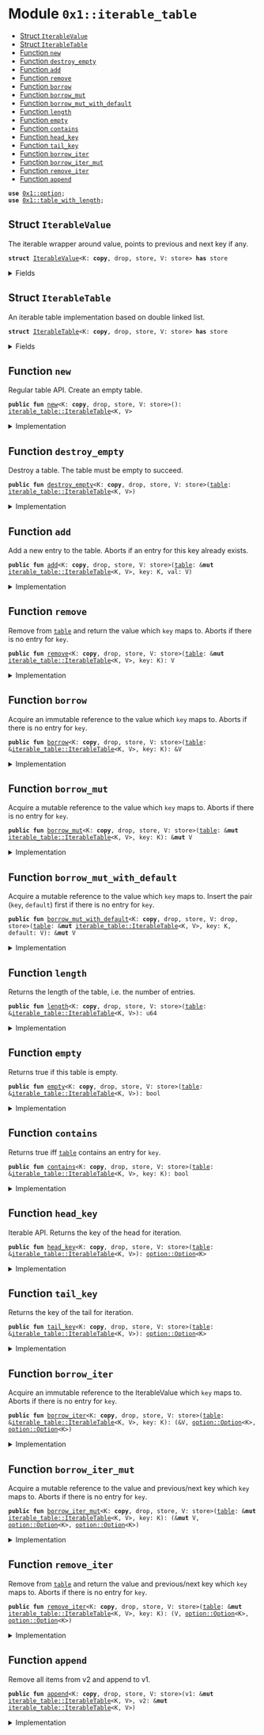 
<a id="0x1_iterable_table"></a>

# Module `0x1::iterable_table`



-  [Struct `IterableValue`](#0x1_iterable_table_IterableValue)
-  [Struct `IterableTable`](#0x1_iterable_table_IterableTable)
-  [Function `new`](#0x1_iterable_table_new)
-  [Function `destroy_empty`](#0x1_iterable_table_destroy_empty)
-  [Function `add`](#0x1_iterable_table_add)
-  [Function `remove`](#0x1_iterable_table_remove)
-  [Function `borrow`](#0x1_iterable_table_borrow)
-  [Function `borrow_mut`](#0x1_iterable_table_borrow_mut)
-  [Function `borrow_mut_with_default`](#0x1_iterable_table_borrow_mut_with_default)
-  [Function `length`](#0x1_iterable_table_length)
-  [Function `empty`](#0x1_iterable_table_empty)
-  [Function `contains`](#0x1_iterable_table_contains)
-  [Function `head_key`](#0x1_iterable_table_head_key)
-  [Function `tail_key`](#0x1_iterable_table_tail_key)
-  [Function `borrow_iter`](#0x1_iterable_table_borrow_iter)
-  [Function `borrow_iter_mut`](#0x1_iterable_table_borrow_iter_mut)
-  [Function `remove_iter`](#0x1_iterable_table_remove_iter)
-  [Function `append`](#0x1_iterable_table_append)


<pre><code><b>use</b> <a href="../../move-stdlib/doc/option.md#0x1_option">0x1::option</a>;
<b>use</b> <a href="table_with_length.md#0x1_table_with_length">0x1::table_with_length</a>;
</code></pre>



<a id="0x1_iterable_table_IterableValue"></a>

## Struct `IterableValue`

The iterable wrapper around value, points to previous and next key if any.


<pre><code><b>struct</b> <a href="iterable_table.md#0x1_iterable_table_IterableValue">IterableValue</a>&lt;K: <b>copy</b>, drop, store, V: store&gt; <b>has</b> store
</code></pre>



<details>
<summary>Fields</summary>


<dl>
<dt>
<code>val: V</code>
</dt>
<dd>

</dd>
<dt>
<code>prev: <a href="../../move-stdlib/doc/option.md#0x1_option_Option">option::Option</a>&lt;K&gt;</code>
</dt>
<dd>

</dd>
<dt>
<code>next: <a href="../../move-stdlib/doc/option.md#0x1_option_Option">option::Option</a>&lt;K&gt;</code>
</dt>
<dd>

</dd>
</dl>


</details>

<a id="0x1_iterable_table_IterableTable"></a>

## Struct `IterableTable`

An iterable table implementation based on double linked list.


<pre><code><b>struct</b> <a href="iterable_table.md#0x1_iterable_table_IterableTable">IterableTable</a>&lt;K: <b>copy</b>, drop, store, V: store&gt; <b>has</b> store
</code></pre>



<details>
<summary>Fields</summary>


<dl>
<dt>
<code>inner: <a href="table_with_length.md#0x1_table_with_length_TableWithLength">table_with_length::TableWithLength</a>&lt;K, <a href="iterable_table.md#0x1_iterable_table_IterableValue">iterable_table::IterableValue</a>&lt;K, V&gt;&gt;</code>
</dt>
<dd>

</dd>
<dt>
<code>head: <a href="../../move-stdlib/doc/option.md#0x1_option_Option">option::Option</a>&lt;K&gt;</code>
</dt>
<dd>

</dd>
<dt>
<code>tail: <a href="../../move-stdlib/doc/option.md#0x1_option_Option">option::Option</a>&lt;K&gt;</code>
</dt>
<dd>

</dd>
</dl>


</details>

<a id="0x1_iterable_table_new"></a>

## Function `new`

Regular table API.
Create an empty table.


<pre><code><b>public</b> <b>fun</b> <a href="iterable_table.md#0x1_iterable_table_new">new</a>&lt;K: <b>copy</b>, drop, store, V: store&gt;(): <a href="iterable_table.md#0x1_iterable_table_IterableTable">iterable_table::IterableTable</a>&lt;K, V&gt;
</code></pre>



<details>
<summary>Implementation</summary>


<pre><code><b>public</b> <b>fun</b> <a href="iterable_table.md#0x1_iterable_table_new">new</a>&lt;K: <b>copy</b> + store + drop, V: store&gt;(): <a href="iterable_table.md#0x1_iterable_table_IterableTable">IterableTable</a>&lt;K, V&gt; {
    <a href="iterable_table.md#0x1_iterable_table_IterableTable">IterableTable</a> {
        inner: <a href="table_with_length.md#0x1_table_with_length_new">table_with_length::new</a>(),
        head: <a href="../../move-stdlib/doc/option.md#0x1_option_none">option::none</a>(),
        tail: <a href="../../move-stdlib/doc/option.md#0x1_option_none">option::none</a>(),
    }
}
</code></pre>



</details>

<a id="0x1_iterable_table_destroy_empty"></a>

## Function `destroy_empty`

Destroy a table. The table must be empty to succeed.


<pre><code><b>public</b> <b>fun</b> <a href="iterable_table.md#0x1_iterable_table_destroy_empty">destroy_empty</a>&lt;K: <b>copy</b>, drop, store, V: store&gt;(<a href="table.md#0x1_table">table</a>: <a href="iterable_table.md#0x1_iterable_table_IterableTable">iterable_table::IterableTable</a>&lt;K, V&gt;)
</code></pre>



<details>
<summary>Implementation</summary>


<pre><code><b>public</b> <b>fun</b> <a href="iterable_table.md#0x1_iterable_table_destroy_empty">destroy_empty</a>&lt;K: <b>copy</b> + store + drop, V: store&gt;(<a href="table.md#0x1_table">table</a>: <a href="iterable_table.md#0x1_iterable_table_IterableTable">IterableTable</a>&lt;K, V&gt;) {
    <b>assert</b>!(<a href="iterable_table.md#0x1_iterable_table_empty">empty</a>(&<a href="table.md#0x1_table">table</a>), 0);
    <b>assert</b>!(<a href="../../move-stdlib/doc/option.md#0x1_option_is_none">option::is_none</a>(&<a href="table.md#0x1_table">table</a>.head), 0);
    <b>assert</b>!(<a href="../../move-stdlib/doc/option.md#0x1_option_is_none">option::is_none</a>(&<a href="table.md#0x1_table">table</a>.tail), 0);
    <b>let</b> <a href="iterable_table.md#0x1_iterable_table_IterableTable">IterableTable</a> { inner, head: _, tail: _ } = <a href="table.md#0x1_table">table</a>;
    <a href="table_with_length.md#0x1_table_with_length_destroy_empty">table_with_length::destroy_empty</a>(inner);
}
</code></pre>



</details>

<a id="0x1_iterable_table_add"></a>

## Function `add`

Add a new entry to the table. Aborts if an entry for this
key already exists.


<pre><code><b>public</b> <b>fun</b> <a href="iterable_table.md#0x1_iterable_table_add">add</a>&lt;K: <b>copy</b>, drop, store, V: store&gt;(<a href="table.md#0x1_table">table</a>: &<b>mut</b> <a href="iterable_table.md#0x1_iterable_table_IterableTable">iterable_table::IterableTable</a>&lt;K, V&gt;, key: K, val: V)
</code></pre>



<details>
<summary>Implementation</summary>


<pre><code><b>public</b> <b>fun</b> <a href="iterable_table.md#0x1_iterable_table_add">add</a>&lt;K: <b>copy</b> + store + drop, V: store&gt;(<a href="table.md#0x1_table">table</a>: &<b>mut</b> <a href="iterable_table.md#0x1_iterable_table_IterableTable">IterableTable</a>&lt;K, V&gt;, key: K, val: V) {
    <b>let</b> wrapped_value = <a href="iterable_table.md#0x1_iterable_table_IterableValue">IterableValue</a> {
        val,
        prev: <a href="table.md#0x1_table">table</a>.tail,
        next: <a href="../../move-stdlib/doc/option.md#0x1_option_none">option::none</a>(),
    };
    <a href="table_with_length.md#0x1_table_with_length_add">table_with_length::add</a>(&<b>mut</b> <a href="table.md#0x1_table">table</a>.inner, key, wrapped_value);
    <b>if</b> (<a href="../../move-stdlib/doc/option.md#0x1_option_is_some">option::is_some</a>(&<a href="table.md#0x1_table">table</a>.tail)) {
        <b>let</b> k = <a href="../../move-stdlib/doc/option.md#0x1_option_borrow">option::borrow</a>(&<a href="table.md#0x1_table">table</a>.tail);
        <a href="table_with_length.md#0x1_table_with_length_borrow_mut">table_with_length::borrow_mut</a>(&<b>mut</b> <a href="table.md#0x1_table">table</a>.inner, *k).next = <a href="../../move-stdlib/doc/option.md#0x1_option_some">option::some</a>(key);
    } <b>else</b> {
        <a href="table.md#0x1_table">table</a>.head = <a href="../../move-stdlib/doc/option.md#0x1_option_some">option::some</a>(key);
    };
    <a href="table.md#0x1_table">table</a>.tail = <a href="../../move-stdlib/doc/option.md#0x1_option_some">option::some</a>(key);
}
</code></pre>



</details>

<a id="0x1_iterable_table_remove"></a>

## Function `remove`

Remove from <code><a href="table.md#0x1_table">table</a></code> and return the value which <code>key</code> maps to.
Aborts if there is no entry for <code>key</code>.


<pre><code><b>public</b> <b>fun</b> <a href="iterable_table.md#0x1_iterable_table_remove">remove</a>&lt;K: <b>copy</b>, drop, store, V: store&gt;(<a href="table.md#0x1_table">table</a>: &<b>mut</b> <a href="iterable_table.md#0x1_iterable_table_IterableTable">iterable_table::IterableTable</a>&lt;K, V&gt;, key: K): V
</code></pre>



<details>
<summary>Implementation</summary>


<pre><code><b>public</b> <b>fun</b> <a href="iterable_table.md#0x1_iterable_table_remove">remove</a>&lt;K: <b>copy</b> + store + drop, V: store&gt;(<a href="table.md#0x1_table">table</a>: &<b>mut</b> <a href="iterable_table.md#0x1_iterable_table_IterableTable">IterableTable</a>&lt;K, V&gt;, key: K): V {
    <b>let</b> (val, _, _) = <a href="iterable_table.md#0x1_iterable_table_remove_iter">remove_iter</a>(<a href="table.md#0x1_table">table</a>, key);
    val
}
</code></pre>



</details>

<a id="0x1_iterable_table_borrow"></a>

## Function `borrow`

Acquire an immutable reference to the value which <code>key</code> maps to.
Aborts if there is no entry for <code>key</code>.


<pre><code><b>public</b> <b>fun</b> <a href="iterable_table.md#0x1_iterable_table_borrow">borrow</a>&lt;K: <b>copy</b>, drop, store, V: store&gt;(<a href="table.md#0x1_table">table</a>: &<a href="iterable_table.md#0x1_iterable_table_IterableTable">iterable_table::IterableTable</a>&lt;K, V&gt;, key: K): &V
</code></pre>



<details>
<summary>Implementation</summary>


<pre><code><b>public</b> <b>fun</b> <a href="iterable_table.md#0x1_iterable_table_borrow">borrow</a>&lt;K: <b>copy</b> + store + drop, V: store&gt;(<a href="table.md#0x1_table">table</a>: &<a href="iterable_table.md#0x1_iterable_table_IterableTable">IterableTable</a>&lt;K, V&gt;, key: K): &V {
    &<a href="table_with_length.md#0x1_table_with_length_borrow">table_with_length::borrow</a>(&<a href="table.md#0x1_table">table</a>.inner, key).val
}
</code></pre>



</details>

<a id="0x1_iterable_table_borrow_mut"></a>

## Function `borrow_mut`

Acquire a mutable reference to the value which <code>key</code> maps to.
Aborts if there is no entry for <code>key</code>.


<pre><code><b>public</b> <b>fun</b> <a href="iterable_table.md#0x1_iterable_table_borrow_mut">borrow_mut</a>&lt;K: <b>copy</b>, drop, store, V: store&gt;(<a href="table.md#0x1_table">table</a>: &<b>mut</b> <a href="iterable_table.md#0x1_iterable_table_IterableTable">iterable_table::IterableTable</a>&lt;K, V&gt;, key: K): &<b>mut</b> V
</code></pre>



<details>
<summary>Implementation</summary>


<pre><code><b>public</b> <b>fun</b> <a href="iterable_table.md#0x1_iterable_table_borrow_mut">borrow_mut</a>&lt;K: <b>copy</b> + store + drop, V: store&gt;(<a href="table.md#0x1_table">table</a>: &<b>mut</b> <a href="iterable_table.md#0x1_iterable_table_IterableTable">IterableTable</a>&lt;K, V&gt;, key: K): &<b>mut</b> V {
    &<b>mut</b> <a href="table_with_length.md#0x1_table_with_length_borrow_mut">table_with_length::borrow_mut</a>(&<b>mut</b> <a href="table.md#0x1_table">table</a>.inner, key).val
}
</code></pre>



</details>

<a id="0x1_iterable_table_borrow_mut_with_default"></a>

## Function `borrow_mut_with_default`

Acquire a mutable reference to the value which <code>key</code> maps to.
Insert the pair (<code>key</code>, <code>default</code>) first if there is no entry for <code>key</code>.


<pre><code><b>public</b> <b>fun</b> <a href="iterable_table.md#0x1_iterable_table_borrow_mut_with_default">borrow_mut_with_default</a>&lt;K: <b>copy</b>, drop, store, V: drop, store&gt;(<a href="table.md#0x1_table">table</a>: &<b>mut</b> <a href="iterable_table.md#0x1_iterable_table_IterableTable">iterable_table::IterableTable</a>&lt;K, V&gt;, key: K, default: V): &<b>mut</b> V
</code></pre>



<details>
<summary>Implementation</summary>


<pre><code><b>public</b> <b>fun</b> <a href="iterable_table.md#0x1_iterable_table_borrow_mut_with_default">borrow_mut_with_default</a>&lt;K: <b>copy</b> + store + drop, V: store + drop&gt;(
    <a href="table.md#0x1_table">table</a>: &<b>mut</b> <a href="iterable_table.md#0x1_iterable_table_IterableTable">IterableTable</a>&lt;K, V&gt;,
    key: K,
    default: V
): &<b>mut</b> V {
    <b>if</b> (!<a href="iterable_table.md#0x1_iterable_table_contains">contains</a>(<a href="table.md#0x1_table">table</a>, key)) {
        <a href="iterable_table.md#0x1_iterable_table_add">add</a>(<a href="table.md#0x1_table">table</a>, key, default)
    };
    <a href="iterable_table.md#0x1_iterable_table_borrow_mut">borrow_mut</a>(<a href="table.md#0x1_table">table</a>, key)
}
</code></pre>



</details>

<a id="0x1_iterable_table_length"></a>

## Function `length`

Returns the length of the table, i.e. the number of entries.


<pre><code><b>public</b> <b>fun</b> <a href="iterable_table.md#0x1_iterable_table_length">length</a>&lt;K: <b>copy</b>, drop, store, V: store&gt;(<a href="table.md#0x1_table">table</a>: &<a href="iterable_table.md#0x1_iterable_table_IterableTable">iterable_table::IterableTable</a>&lt;K, V&gt;): u64
</code></pre>



<details>
<summary>Implementation</summary>


<pre><code><b>public</b> <b>fun</b> <a href="iterable_table.md#0x1_iterable_table_length">length</a>&lt;K: <b>copy</b> + store + drop, V: store&gt;(<a href="table.md#0x1_table">table</a>: &<a href="iterable_table.md#0x1_iterable_table_IterableTable">IterableTable</a>&lt;K, V&gt;): u64 {
    <a href="table_with_length.md#0x1_table_with_length_length">table_with_length::length</a>(&<a href="table.md#0x1_table">table</a>.inner)
}
</code></pre>



</details>

<a id="0x1_iterable_table_empty"></a>

## Function `empty`

Returns true if this table is empty.


<pre><code><b>public</b> <b>fun</b> <a href="iterable_table.md#0x1_iterable_table_empty">empty</a>&lt;K: <b>copy</b>, drop, store, V: store&gt;(<a href="table.md#0x1_table">table</a>: &<a href="iterable_table.md#0x1_iterable_table_IterableTable">iterable_table::IterableTable</a>&lt;K, V&gt;): bool
</code></pre>



<details>
<summary>Implementation</summary>


<pre><code><b>public</b> <b>fun</b> <a href="iterable_table.md#0x1_iterable_table_empty">empty</a>&lt;K: <b>copy</b> + store + drop, V: store&gt;(<a href="table.md#0x1_table">table</a>: &<a href="iterable_table.md#0x1_iterable_table_IterableTable">IterableTable</a>&lt;K, V&gt;): bool {
    <a href="table_with_length.md#0x1_table_with_length_empty">table_with_length::empty</a>(&<a href="table.md#0x1_table">table</a>.inner)
}
</code></pre>



</details>

<a id="0x1_iterable_table_contains"></a>

## Function `contains`

Returns true iff <code><a href="table.md#0x1_table">table</a></code> contains an entry for <code>key</code>.


<pre><code><b>public</b> <b>fun</b> <a href="iterable_table.md#0x1_iterable_table_contains">contains</a>&lt;K: <b>copy</b>, drop, store, V: store&gt;(<a href="table.md#0x1_table">table</a>: &<a href="iterable_table.md#0x1_iterable_table_IterableTable">iterable_table::IterableTable</a>&lt;K, V&gt;, key: K): bool
</code></pre>



<details>
<summary>Implementation</summary>


<pre><code><b>public</b> <b>fun</b> <a href="iterable_table.md#0x1_iterable_table_contains">contains</a>&lt;K: <b>copy</b> + store + drop, V: store&gt;(<a href="table.md#0x1_table">table</a>: &<a href="iterable_table.md#0x1_iterable_table_IterableTable">IterableTable</a>&lt;K, V&gt;, key: K): bool {
    <a href="table_with_length.md#0x1_table_with_length_contains">table_with_length::contains</a>(&<a href="table.md#0x1_table">table</a>.inner, key)
}
</code></pre>



</details>

<a id="0x1_iterable_table_head_key"></a>

## Function `head_key`

Iterable API.
Returns the key of the head for iteration.


<pre><code><b>public</b> <b>fun</b> <a href="iterable_table.md#0x1_iterable_table_head_key">head_key</a>&lt;K: <b>copy</b>, drop, store, V: store&gt;(<a href="table.md#0x1_table">table</a>: &<a href="iterable_table.md#0x1_iterable_table_IterableTable">iterable_table::IterableTable</a>&lt;K, V&gt;): <a href="../../move-stdlib/doc/option.md#0x1_option_Option">option::Option</a>&lt;K&gt;
</code></pre>



<details>
<summary>Implementation</summary>


<pre><code><b>public</b> <b>fun</b> <a href="iterable_table.md#0x1_iterable_table_head_key">head_key</a>&lt;K: <b>copy</b> + store + drop, V: store&gt;(<a href="table.md#0x1_table">table</a>: &<a href="iterable_table.md#0x1_iterable_table_IterableTable">IterableTable</a>&lt;K, V&gt;): Option&lt;K&gt; {
    <a href="table.md#0x1_table">table</a>.head
}
</code></pre>



</details>

<a id="0x1_iterable_table_tail_key"></a>

## Function `tail_key`

Returns the key of the tail for iteration.


<pre><code><b>public</b> <b>fun</b> <a href="iterable_table.md#0x1_iterable_table_tail_key">tail_key</a>&lt;K: <b>copy</b>, drop, store, V: store&gt;(<a href="table.md#0x1_table">table</a>: &<a href="iterable_table.md#0x1_iterable_table_IterableTable">iterable_table::IterableTable</a>&lt;K, V&gt;): <a href="../../move-stdlib/doc/option.md#0x1_option_Option">option::Option</a>&lt;K&gt;
</code></pre>



<details>
<summary>Implementation</summary>


<pre><code><b>public</b> <b>fun</b> <a href="iterable_table.md#0x1_iterable_table_tail_key">tail_key</a>&lt;K: <b>copy</b> + store + drop, V: store&gt;(<a href="table.md#0x1_table">table</a>: &<a href="iterable_table.md#0x1_iterable_table_IterableTable">IterableTable</a>&lt;K, V&gt;): Option&lt;K&gt; {
    <a href="table.md#0x1_table">table</a>.tail
}
</code></pre>



</details>

<a id="0x1_iterable_table_borrow_iter"></a>

## Function `borrow_iter`

Acquire an immutable reference to the IterableValue which <code>key</code> maps to.
Aborts if there is no entry for <code>key</code>.


<pre><code><b>public</b> <b>fun</b> <a href="iterable_table.md#0x1_iterable_table_borrow_iter">borrow_iter</a>&lt;K: <b>copy</b>, drop, store, V: store&gt;(<a href="table.md#0x1_table">table</a>: &<a href="iterable_table.md#0x1_iterable_table_IterableTable">iterable_table::IterableTable</a>&lt;K, V&gt;, key: K): (&V, <a href="../../move-stdlib/doc/option.md#0x1_option_Option">option::Option</a>&lt;K&gt;, <a href="../../move-stdlib/doc/option.md#0x1_option_Option">option::Option</a>&lt;K&gt;)
</code></pre>



<details>
<summary>Implementation</summary>


<pre><code><b>public</b> <b>fun</b> <a href="iterable_table.md#0x1_iterable_table_borrow_iter">borrow_iter</a>&lt;K: <b>copy</b> + store + drop, V: store&gt;(
    <a href="table.md#0x1_table">table</a>: &<a href="iterable_table.md#0x1_iterable_table_IterableTable">IterableTable</a>&lt;K, V&gt;,
    key: K
): (&V, Option&lt;K&gt;, Option&lt;K&gt;) {
    <b>let</b> v = <a href="table_with_length.md#0x1_table_with_length_borrow">table_with_length::borrow</a>(&<a href="table.md#0x1_table">table</a>.inner, key);
    (&v.val, v.prev, v.next)
}
</code></pre>



</details>

<a id="0x1_iterable_table_borrow_iter_mut"></a>

## Function `borrow_iter_mut`

Acquire a mutable reference to the value and previous/next key which <code>key</code> maps to.
Aborts if there is no entry for <code>key</code>.


<pre><code><b>public</b> <b>fun</b> <a href="iterable_table.md#0x1_iterable_table_borrow_iter_mut">borrow_iter_mut</a>&lt;K: <b>copy</b>, drop, store, V: store&gt;(<a href="table.md#0x1_table">table</a>: &<b>mut</b> <a href="iterable_table.md#0x1_iterable_table_IterableTable">iterable_table::IterableTable</a>&lt;K, V&gt;, key: K): (&<b>mut</b> V, <a href="../../move-stdlib/doc/option.md#0x1_option_Option">option::Option</a>&lt;K&gt;, <a href="../../move-stdlib/doc/option.md#0x1_option_Option">option::Option</a>&lt;K&gt;)
</code></pre>



<details>
<summary>Implementation</summary>


<pre><code><b>public</b> <b>fun</b> <a href="iterable_table.md#0x1_iterable_table_borrow_iter_mut">borrow_iter_mut</a>&lt;K: <b>copy</b> + store + drop, V: store&gt;(
    <a href="table.md#0x1_table">table</a>: &<b>mut</b> <a href="iterable_table.md#0x1_iterable_table_IterableTable">IterableTable</a>&lt;K, V&gt;,
    key: K
): (&<b>mut</b> V, Option&lt;K&gt;, Option&lt;K&gt;) {
    <b>let</b> v = <a href="table_with_length.md#0x1_table_with_length_borrow_mut">table_with_length::borrow_mut</a>(&<b>mut</b> <a href="table.md#0x1_table">table</a>.inner, key);
    (&<b>mut</b> v.val, v.prev, v.next)
}
</code></pre>



</details>

<a id="0x1_iterable_table_remove_iter"></a>

## Function `remove_iter`

Remove from <code><a href="table.md#0x1_table">table</a></code> and return the value and previous/next key which <code>key</code> maps to.
Aborts if there is no entry for <code>key</code>.


<pre><code><b>public</b> <b>fun</b> <a href="iterable_table.md#0x1_iterable_table_remove_iter">remove_iter</a>&lt;K: <b>copy</b>, drop, store, V: store&gt;(<a href="table.md#0x1_table">table</a>: &<b>mut</b> <a href="iterable_table.md#0x1_iterable_table_IterableTable">iterable_table::IterableTable</a>&lt;K, V&gt;, key: K): (V, <a href="../../move-stdlib/doc/option.md#0x1_option_Option">option::Option</a>&lt;K&gt;, <a href="../../move-stdlib/doc/option.md#0x1_option_Option">option::Option</a>&lt;K&gt;)
</code></pre>



<details>
<summary>Implementation</summary>


<pre><code><b>public</b> <b>fun</b> <a href="iterable_table.md#0x1_iterable_table_remove_iter">remove_iter</a>&lt;K: <b>copy</b> + store + drop, V: store&gt;(
    <a href="table.md#0x1_table">table</a>: &<b>mut</b> <a href="iterable_table.md#0x1_iterable_table_IterableTable">IterableTable</a>&lt;K, V&gt;,
    key: K
): (V, Option&lt;K&gt;, Option&lt;K&gt;) {
    <b>let</b> val = <a href="table_with_length.md#0x1_table_with_length_remove">table_with_length::remove</a>(&<b>mut</b> <a href="table.md#0x1_table">table</a>.inner, <b>copy</b> key);
    <b>if</b> (<a href="../../move-stdlib/doc/option.md#0x1_option_contains">option::contains</a>(&<a href="table.md#0x1_table">table</a>.tail, &key)) {
        <a href="table.md#0x1_table">table</a>.tail = val.prev;
    };
    <b>if</b> (<a href="../../move-stdlib/doc/option.md#0x1_option_contains">option::contains</a>(&<a href="table.md#0x1_table">table</a>.head, &key)) {
        <a href="table.md#0x1_table">table</a>.head = val.next;
    };
    <b>if</b> (<a href="../../move-stdlib/doc/option.md#0x1_option_is_some">option::is_some</a>(&val.prev)) {
        <b>let</b> key = <a href="../../move-stdlib/doc/option.md#0x1_option_borrow">option::borrow</a>(&val.prev);
        <a href="table_with_length.md#0x1_table_with_length_borrow_mut">table_with_length::borrow_mut</a>(&<b>mut</b> <a href="table.md#0x1_table">table</a>.inner, *key).next = val.next;
    };
    <b>if</b> (<a href="../../move-stdlib/doc/option.md#0x1_option_is_some">option::is_some</a>(&val.next)) {
        <b>let</b> key = <a href="../../move-stdlib/doc/option.md#0x1_option_borrow">option::borrow</a>(&val.next);
        <a href="table_with_length.md#0x1_table_with_length_borrow_mut">table_with_length::borrow_mut</a>(&<b>mut</b> <a href="table.md#0x1_table">table</a>.inner, *key).prev = val.prev;
    };
    <b>let</b> <a href="iterable_table.md#0x1_iterable_table_IterableValue">IterableValue</a> { val, prev, next } = val;
    (val, prev, next)
}
</code></pre>



</details>

<a id="0x1_iterable_table_append"></a>

## Function `append`

Remove all items from v2 and append to v1.


<pre><code><b>public</b> <b>fun</b> <a href="iterable_table.md#0x1_iterable_table_append">append</a>&lt;K: <b>copy</b>, drop, store, V: store&gt;(v1: &<b>mut</b> <a href="iterable_table.md#0x1_iterable_table_IterableTable">iterable_table::IterableTable</a>&lt;K, V&gt;, v2: &<b>mut</b> <a href="iterable_table.md#0x1_iterable_table_IterableTable">iterable_table::IterableTable</a>&lt;K, V&gt;)
</code></pre>



<details>
<summary>Implementation</summary>


<pre><code><b>public</b> <b>fun</b> <a href="iterable_table.md#0x1_iterable_table_append">append</a>&lt;K: <b>copy</b> + store + drop, V: store&gt;(v1: &<b>mut</b> <a href="iterable_table.md#0x1_iterable_table_IterableTable">IterableTable</a>&lt;K, V&gt;, v2: &<b>mut</b> <a href="iterable_table.md#0x1_iterable_table_IterableTable">IterableTable</a>&lt;K, V&gt;) {
    <b>let</b> key = <a href="iterable_table.md#0x1_iterable_table_head_key">head_key</a>(v2);
    <b>while</b> (<a href="../../move-stdlib/doc/option.md#0x1_option_is_some">option::is_some</a>(&key)) {
        <b>let</b> (val, _, next) = <a href="iterable_table.md#0x1_iterable_table_remove_iter">remove_iter</a>(v2, *<a href="../../move-stdlib/doc/option.md#0x1_option_borrow">option::borrow</a>(&key));
        <a href="iterable_table.md#0x1_iterable_table_add">add</a>(v1, *<a href="../../move-stdlib/doc/option.md#0x1_option_borrow">option::borrow</a>(&key), val);
        key = next;
    };
}
</code></pre>



</details>


[move-book]: https://aptos.dev/move/book/SUMMARY
